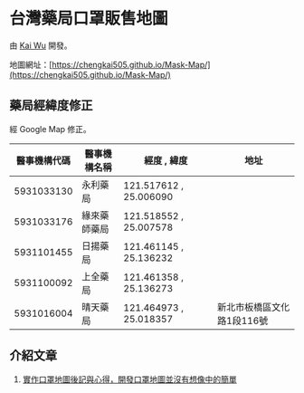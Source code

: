 # 台灣藥局口罩販售地圖
由 [Kai Wu](https://www.facebook.com/kai73002981) 開發。

地圖網址：[https://chengkai505.github.io/Mask-Map/](https://chengkai505.github.io/Mask-Map/)

## 藥局經緯度修正

經 Google Map 修正。

|醫事機構代碼|醫事機構名稱|經度 , 緯度|地址|
|-|-|-|-|
|5931033130|永利藥局|121.517612 , 25.006090||
|5931033176|緣來藥師藥局|121.518552 , 25.007578||
|5931101455|日揚藥局|121.461145 , 25.136232||
|5931100092|上全藥局|121.461358 , 25.136273||
|5931016004|晴天藥局|121.464973 , 25.018357|新北市板橋區文化路1段116號|

## 介紹文章
1. [實作口罩地圖後記與心得，開發口罩地圖並沒有想像中的簡單](https://kai73002981.blogspot.com/2020/02/mask-map-development.html)
